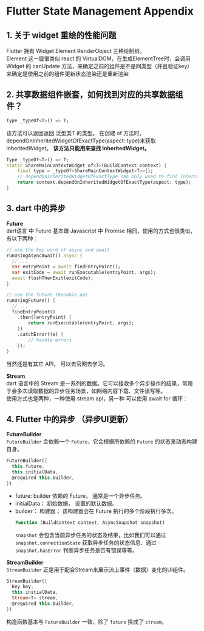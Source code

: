 # Flutter State Management Appendix  

## 1. 关于 widget 重绘的性能问题  
Flutter 拥有 Widget Element RenderObject 三种绘制树。  
Element 这一层很类似 react 的 VirtualDOM，在生成ElementTree时，会调用Widget 的 canUpdate 方法，来确定之前的组件是不是同类型（并且验证key）来确定是使用之前的组件更新状态渲染还是重新渲染

## 2. 共享数据组件嵌套，如何找到对应的共享数据组件？  
```dart
Type _typeOf<T>() => T;
```
该方法可以返回返回 泛型类T 的类型。
在创建 of 方法时，dependOnInheritedWidgetOfExactType(aspect: type)来获取InheritedWidget。 **该方法只能用来查找 InheritedWidget。**
```dart
Type _typeOf<T>() => T;
static ShareMainContextWidget of<T>(BuildContext context) {
    final type = _typeOf<ShareMainContextWidget<T>>();
    // dependOnInheritedWidgetOfExactType can only used to find InheritedWidget
    return context.dependOnInheritedWidgetOfExactType(aspect: type);
}
```

## 3. dart 中的异步  
**Future**  
dart语言 中 Future 基本跟 Javascript 中 Promise 相同，使用的方式也很类似，有以下两种：
```dart
// use the key word of async and await
runUsingAsyncAwait() async {
  // ...
  var entryPoint = await findEntryPoint();
  var exitCode = await runExecutable(entryPoint, args);
  await flushThenExit(exitCode);
}

// use the future thenable api
runUsingFuture() {
  // ...
  findEntryPoint()
    .then((entryPoint) {
        return runExecutable(entryPoint, args);
    })
    .catchError((e) {
        // handle errors
    });
}
```
当然还是有其它 API， 可以去官网去学习。  

**Stream**  
dart 语言中的 Stream 是一系列的数据。它可以接收多个异步操作的结果，常用于会多次读取数据的异步任务场景，如网络内容下载、文件读写等。  
使用方式也是两种，一种使用 stream api，另一种 可以使用 await for 循环：  


## 4. Flutter 中的异步 （异步UI更新）  
**FutureBuilder**  
`FutureBuilder` 会依赖一个 `Future`，它会根据所依赖的 `Future` 的状态来动态构建自身。
```dart
FutureBuilder({
  this.future,
  this.initialData,
  @required this.builder,
})
```
+ future: builder 依赖的 Future， 通常是一个异步任务。
+ initialData： 初始数据， 设置的默认数据。
+ builder： 构建器； 该构建器会在 Future 执行的多个阶段执行多次。
    ```dart
    Function (BuildContext context, AsyncSnapshot snapshot)
    ```
    `snapshot` 会包含当前异步任务的状态及结果，比如我们可以通过 `snapshot.connectionState` 获取异步任务的状态信息、通过 `snapshot.hasError` 判断异步任务是否有错误等等。


**StreamBuilder**  
`StreamBuilder` 正是用于配合Stream来展示流上事件（数据）变化的UI组件。
```dart
StreamBuilder({
  Key key,
  this.initialData,
  Stream<T> stream,
  @required this.builder,
})
```
构造函数基本与 `FutureBuilder` 一致，除了 `future` 换成了 `stream`。